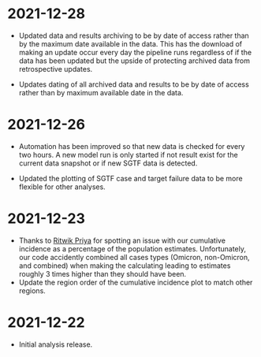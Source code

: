 # 2021-12-28

- Updated data and results archiving to be by date of access rather than by the maximum date available in the data. This has the download of making an update occur every day the pipeline runs regardless of if the data has been updated but the upside of protecting archived data from retrospective updates.

- Updates dating of all archived data and results to be by date of access rather than by maximum available date in the data.

# 2021-12-26

- Automation has been improved so that new data is checked for every two hours. A new model run is only started if not result exist for the current data snapshot or if new SGTF data is detected.

- Updated the plotting of SGTF case and target failure data to be more flexible for other analyses.


# 2021-12-23

- Thanks to [Ritwik Priya](https://twitter.com/ritwik_priya) for spotting an issue with our cumulative incidence as a percentage of the population estimates. Unfortunately, our code accidently combined all cases types (Omicron, non-Omicron, and combined) when making the calculating leading to estimates roughly 3 times higher than they should have been.
- Update the region order of the cumulative incidence plot to match other regions.

# 2021-12-22

- Initial analysis release.